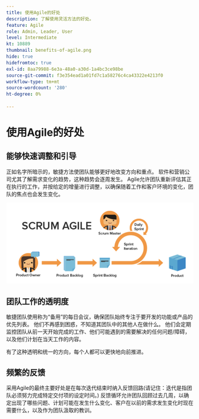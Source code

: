 ```yaml
---
title: 使用Agile的好处
description: 了解使用灵活方法的好处。
feature: Agile
role: Admin, Leader, User
level: Intermediate
kt: 10889
thumbnail: benefits-of-agile.png
hide: true
hidefromtoc: true
exl-id: 8aa79988-6e3a-48a0-a30d-1a4bc3ce98be
source-git-commit: f3e354ead1a01fd7c1a58276c4ca43322e4213f0
workflow-type: tm+mt
source-wordcount: '280'
ht-degree: 0%

---
```


# 使用Agile的好处

## 能够快速调整和引导

正如名字所暗示的，敏捷方法使团队能够更好地改变方向和重点。 软件和营销公司尤其了解需求变化的趋势，这种趋势会逐周发生。 Agile允许团队重新评估其正在执行的工作，并按给定的增量进行调整，以确保随着工作和客户环境的变化，团队的焦点也会发生变化。

![灵活的工作流](assets/agile-work-stream.png)

## 团队工作的透明度

敏捷团队使用称为“备用”的每日会议，确保团队始终专注于要开发的功能或产品的优先列表。 他们不再感到困惑，不知道其团队中的其他人在做什么。 他们会定期监控团队从前一天开始完成的工作、他们可能遇到的需要解决的任何问题/障碍，以及他们计划在当天工作的内容。



有了这种透明和统一的方向，每个人都可以更快地向前推进。



## 频繁的反馈

采用Agile的最终主要好处是在每次迭代结束时纳入反馈回路(请记住：迭代是指团队必须努力完成特定交付项的设定时间。) 反馈循环允许团队回顾过去几周，以确定出现了哪些问题、计划可能在发生什么变化、客户在以前的需求发生变化时现在需要什么，以及作为团队汲取的教训。
